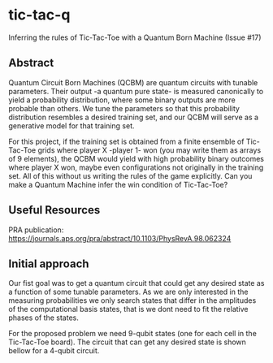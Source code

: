 # tic-tac-q
Inferring the rules of Tic-Tac-Toe with a Quantum Born Machine (Issue \#17)

## Abstract
Quantum Circuit Born Machines (QCBM) are quantum circuits with tunable parameters. Their output -a quantum pure state- is measured canonically to yield a probability distribution, where some binary outputs are more probable than others. We tune the parameters so that this probability distribution resembles a desired training set, and our QCBM will serve as a generative model for that training set.

For this project, if the training set is obtained from a finite ensemble of Tic-Tac-Toe grids where player X -player 1- won (you may write them as arrays of 9 elements), the QCBM would yield with high probability binary outcomes where player X won, maybe even configurations not originally in the training set. All of this without us writing the rules of the game explicitly.
Can you make a Quantum Machine infer the win condition of Tic-Tac-Toe?

## Useful Resources

PRA publication: https://journals.aps.org/pra/abstract/10.1103/PhysRevA.98.062324

## Initial approach

Our fist goal was to get a quantum circuit that could get any desired state as a function of some tunable parameters. As we are only interested in the measuring probabilities we only search states that differ in the amplitudes of the computational basis states, that is we dont need to fit the relative phases of the states.

For the proposed problem we need 9-qubit states (one for each cell in the Tic-Tac-Toe board). The circuit that can get any desired state is shown bellow for a 4-qubit circuit.



